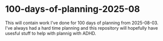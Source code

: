 # 100-days-of-planning-2025-08
This will contain work I've done for 100 days of planning from 2025-08-03. I've always had a hard time planning and this repository will hopefully have usesful stuff to help with plannig with ADHD.
